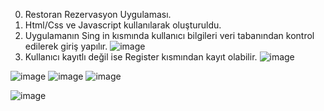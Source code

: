 0. Restoran Rezervasyon Uygulaması.
1. Html/Css ve Javascript kullanılarak oluşturuldu.
3. Uygulamanın Sing in kısmında kullanıcı  bilgileri veri tabanından kontrol edilerek giriş yapılır.
![image](https://github.com/Dogukandinler/OrtayaKarisik-frontend/assets/82346619/4e11b247-5f1f-4b43-8b6e-0fcbd9531a92)
4. Kullanıcı kayıtlı değil ise Register kısmından kayıt olabilir.
![image](https://github.com/Dogukandinler/OrtayaKarisik-frontend/assets/82346619/8b5033ed-7b9e-4576-82cc-e212889e300d)


![image](https://github.com/Dogukandinler/OrtayaKarisik-frontend/assets/82346619/c684e3d9-a455-4240-95d5-e322d0c4ba88)
![image](https://github.com/Dogukandinler/OrtayaKarisik-frontend/assets/82346619/eeea36e8-a0cf-4908-92f3-2420a711f773)
![image](https://github.com/Dogukandinler/OrtayaKarisik-frontend/assets/82346619/fa647f4c-f751-4716-b37d-dd53e86c8ce8)

![image](https://github.com/Dogukandinler/OrtayaKarisik-frontend/assets/82346619/9d63ac14-e216-49a1-b6d7-809377f2500d)

